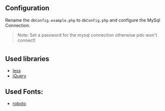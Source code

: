 ## Configuration
Rename the `dbConfig.example.php` to `dbConfig.php` and configure the MySql Connection.
> Note: Set a password for the mysql connection otherwise pdo won't connect!


#
## Used libraries
- [less](https://lesscss.org/)
- [jQuery](https://jquery.com/)

## Used Fonts:
- [roboto](https://fonts.google.com/specimen/Roboto#standard-styles)
